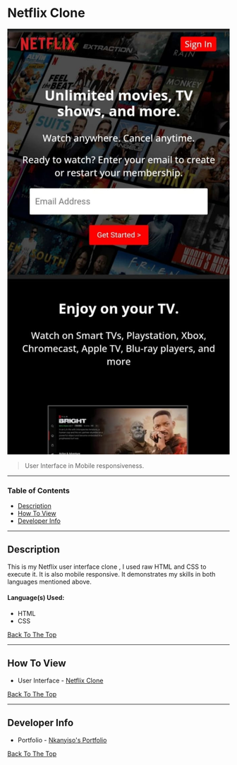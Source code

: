 # Netflix Clone

![Project Image](./assets/netflix-r-image.png)

> User Interface in Mobile responsiveness.

---

### Table of Contents

- [Description](#description)
- [How To View](#how-to-view)
- [Developer Info](#developer-info)

---

## Description

This is my Netflix user interface clone , I used raw HTML and CSS to execute it. It is also mobile responsive. It demonstrates my skills in both languages mentioned above.

#### Language(s) Used:

- HTML
- CSS

[Back To The Top](#netflix-clone)

---

## How To View

- User Interface - [Netflix Clone](https://nkah-netflix-landing-page.netlify.app/)

[Back To The Top](#netflix-clone)

---

## Developer Info

- Portfolio - [Nkanyiso's Portfolio](https://nkanyiso-portfolio.netlify.app/)

[Back To The Top](#netflix-clone)
